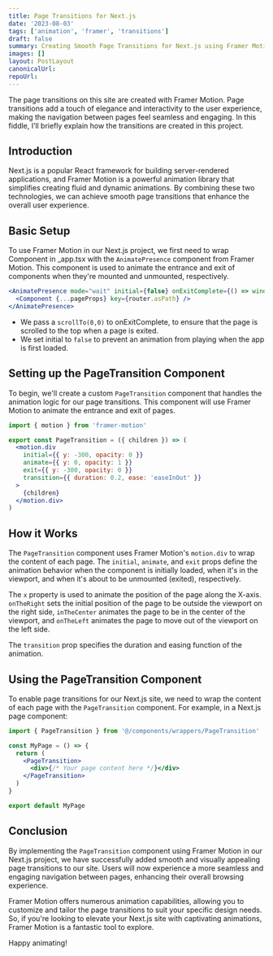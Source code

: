 ```yaml
---
title: Page Transitions for Next.js
date: '2023-08-03'
tags: ['animation', 'framer', 'transitions']
draft: false
summary: Creating Smooth Page Transitions for Next.js using Framer Motion for this Site
images: []
layout: PostLayout
canonicalUrl:
repoUrl:
---
```


The page transitions on this site are created with Framer Motion. Page transitions add a touch of elegance and interactivity to the user experience, making the navigation between pages feel seamless and engaging. In this fiddle, I’ll briefly explain how the transitions are created in this project.

## Introduction

Next.js is a popular React framework for building server-rendered applications, and Framer Motion is a powerful animation library that simplifies creating fluid and dynamic animations. By combining these two technologies, we can achieve smooth page transitions that enhance the overall user experience.

## Basic Setup

To use Framer Motion in our Next.js project, we first need to wrap Component in \_app.tsx with the `AnimatePresence` component from Framer Motion. This component is used to animate the entrance and exit of components when they're mounted and unmounted, respectively.

```jsx
<AnimatePresence mode="wait" initial={false} onExitComplete={() => window.scrollTo(0, 0)}>
  <Component {...pageProps} key={router.asPath} />
</AnimatePresence>
```

- We pass a `scrollTo(0,0)` to onExitComplete, to ensure that the page is scrolled to the top when a page is exited.
- We set initial to `false` to prevent an animation from playing when the app is first loaded.

## Setting up the PageTransition Component

To begin, we'll create a custom `PageTransition` component that handles the animation logic for our page transitions. This component will use Framer Motion to animate the entrance and exit of pages.

```jsx
import { motion } from 'framer-motion'

export const PageTransition = ({ children }) => (
  <motion.div
    initial={{ y: -300, opacity: 0 }}
    animate={{ y: 0, opacity: 1 }}
    exit={{ y: -300, opacity: 0 }}
    transition={{ duration: 0.2, ease: 'easeInOut' }}
  >
    {children}
  </motion.div>
)
```

## How it Works

The `PageTransition` component uses Framer Motion's `motion.div` to wrap the content of each page. The `initial`, `animate`, and `exit` props define the animation behavior when the component is initially loaded, when it's in the viewport, and when it's about to be unmounted (exited), respectively.

The `x` property is used to animate the position of the page along the X-axis. `onTheRight` sets the initial position of the page to be outside the viewport on the right side, `inTheCenter` animates the page to be in the center of the viewport, and `onTheLeft` animates the page to move out of the viewport on the left side.

The `transition` prop specifies the duration and easing function of the animation.

## Using the PageTransition Component

To enable page transitions for our Next.js site, we need to wrap the content of each page with the `PageTransition` component. For example, in a Next.js page component:

```jsx
import { PageTransition } from '@/components/wrappers/PageTransition'

const MyPage = () => {
  return (
    <PageTransition>
      <div>{/* Your page content here */}</div>
    </PageTransition>
  )
}

export default MyPage
```

## Conclusion

By implementing the `PageTransition` component using Framer Motion in our Next.js project, we have successfully added smooth and visually appealing page transitions to our site. Users will now experience a more seamless and engaging navigation between pages, enhancing their overall browsing experience.

Framer Motion offers numerous animation capabilities, allowing you to customize and tailor the page transitions to suit your specific design needs. So, if you're looking to elevate your Next.js site with captivating animations, Framer Motion is a fantastic tool to explore.

Happy animating!
